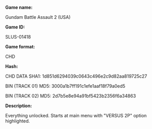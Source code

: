 **Game name:**

Gundam Battle Assault 2 (USA)

**Game ID:**

SLUS-01418

**Game format:**

CHD

**Hash:**

CHD DATA SHA1: 1d851d6294039c0643c496e2c9d82aa819725c27

BIN (TRACK 01) MD5: 3000a1b7ff191c1efe1aaf18f79a0ed5

BIN (TRACK 02) MD5: 2d7b5e8e94a91bf5423b2356f6a34863

**Description:**

Everything unlocked. Starts at main menu with "VERSUS 2P" option highlighted.